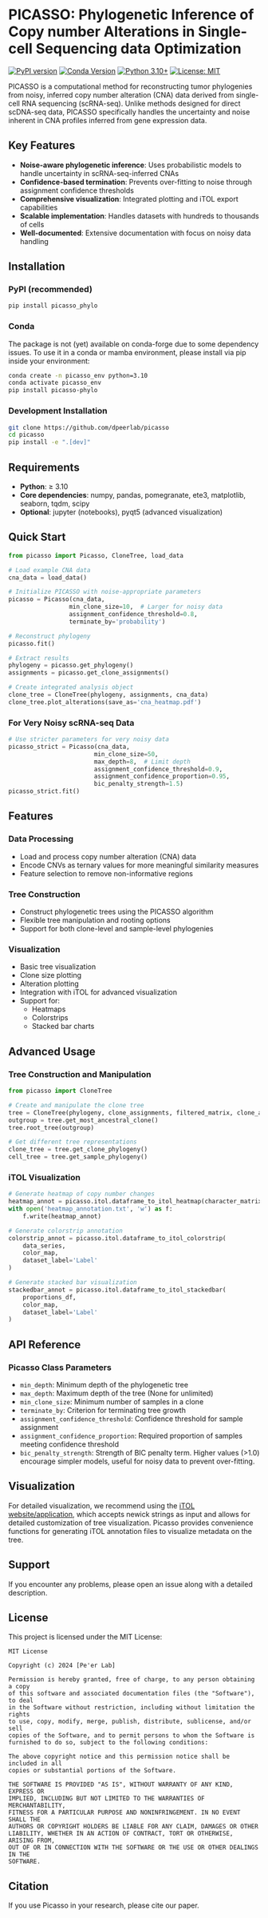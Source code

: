 # PICASSO: Phylogenetic Inference of Copy number Alterations in Single-cell Sequencing data Optimization

[![PyPI version](https://badge.fury.io/py/picasso-phylo.svg)](https://badge.fury.io/py/picasso-phylo)
[![Conda Version](https://img.shields.io/conda/vn/conda-forge/picasso_phylo.svg)](https://anaconda.org/conda-forge/picasso_phylo)
[![Python 3.10+](https://img.shields.io/badge/python-3.10+-blue.svg)](https://www.python.org/downloads/)
[![License: MIT](https://img.shields.io/badge/License-MIT-yellow.svg)](https://opensource.org/licenses/MIT)

PICASSO is a computational method for reconstructing tumor phylogenies from noisy, inferred copy number alteration (CNA) data derived from single-cell RNA sequencing (scRNA-seq). Unlike methods designed for direct scDNA-seq data, PICASSO specifically handles the uncertainty and noise inherent in CNA profiles inferred from gene expression data.

## Key Features

- **Noise-aware phylogenetic inference**: Uses probabilistic models to handle uncertainty in scRNA-seq-inferred CNAs
- **Confidence-based termination**: Prevents over-fitting to noise through assignment confidence thresholds  
- **Comprehensive visualization**: Integrated plotting and iTOL export capabilities
- **Scalable implementation**: Handles datasets with hundreds to thousands of cells
- **Well-documented**: Extensive documentation with focus on noisy data handling

## Installation

### PyPI (recommended)
```bash
pip install picasso_phylo
```

### Conda
The package is not (yet) available on conda-forge due to some dependency issues. To use it in a conda or mamba environment, please install via pip inside your environment:
```bash
conda create -n picasso_env python=3.10
conda activate picasso_env
pip install picasso-phylo
```

### Development Installation
```bash
git clone https://github.com/dpeerlab/picasso
cd picasso
pip install -e ".[dev]"
```

## Requirements

- **Python**: ≥ 3.10
- **Core dependencies**: numpy, pandas, pomegranate, ete3, matplotlib, seaborn, tqdm, scipy
- **Optional**: jupyter (notebooks), pyqt5 (advanced visualization)

## Quick Start

```python
from picasso import Picasso, CloneTree, load_data

# Load example CNA data
cna_data = load_data()

# Initialize PICASSO with noise-appropriate parameters
picasso = Picasso(cna_data,
                 min_clone_size=10,  # Larger for noisy data
                 assignment_confidence_threshold=0.8,
                 terminate_by='probability')

# Reconstruct phylogeny
picasso.fit()

# Extract results
phylogeny = picasso.get_phylogeny()
assignments = picasso.get_clone_assignments()

# Create integrated analysis object
clone_tree = CloneTree(phylogeny, assignments, cna_data)
clone_tree.plot_alterations(save_as='cna_heatmap.pdf')
```

### For Very Noisy scRNA-seq Data

```python
# Use stricter parameters for very noisy data
picasso_strict = Picasso(cna_data,
                        min_clone_size=50,
                        max_depth=8,  # Limit depth
                        assignment_confidence_threshold=0.9,
                        assignment_confidence_proportion=0.95,
                        bic_penalty_strength=1.5)
picasso_strict.fit()
```

## Features

### Data Processing
- Load and process copy number alteration (CNA) data
- Encode CNVs as ternary values for more meaningful similarity measures
- Feature selection to remove non-informative regions

### Tree Construction
- Construct phylogenetic trees using the PICASSO algorithm
- Flexible tree manipulation and rooting options
- Support for both clone-level and sample-level phylogenies

### Visualization
- Basic tree visualization
- Clone size plotting
- Alteration plotting
- Integration with iTOL for advanced visualization
- Support for:
  - Heatmaps
  - Colorstrips
  - Stacked bar charts

## Advanced Usage

### Tree Construction and Manipulation

```python
from picasso import CloneTree

# Create and manipulate the clone tree
tree = CloneTree(phylogeny, clone_assignments, filtered_matrix, clone_aggregation='mode')
outgroup = tree.get_most_ancestral_clone()
tree.root_tree(outgroup)

# Get different tree representations
clone_tree = tree.get_clone_phylogeny()
cell_tree = tree.get_sample_phylogeny()
```

### iTOL Visualization

```python
# Generate heatmap of copy number changes
heatmap_annot = picasso.itol.dataframe_to_itol_heatmap(character_matrix)
with open('heatmap_annotation.txt', 'w') as f:
    f.write(heatmap_annot)

# Generate colorstrip annotation
colorstrip_annot = picasso.itol.dataframe_to_itol_colorstrip(
    data_series,
    color_map,
    dataset_label='Label'
)

# Generate stacked bar visualization
stackedbar_annot = picasso.itol.dataframe_to_itol_stackedbar(
    proportions_df,
    color_map,
    dataset_label='Label'
)
```

## API Reference

### Picasso Class Parameters

- `min_depth`: Minimum depth of the phylogenetic tree
- `max_depth`: Maximum depth of the tree (None for unlimited)
- `min_clone_size`: Minimum number of samples in a clone
- `terminate_by`: Criterion for terminating tree growth
- `assignment_confidence_threshold`: Confidence threshold for sample assignment
- `assignment_confidence_proportion`: Required proportion of samples meeting confidence threshold
- `bic_penalty_strength`: Strength of BIC penalty term. Higher values (>1.0) encourage simpler models, useful for noisy data to prevent over-fitting.

## Visualization

For detailed visualization, we recommend using the [iTOL website/application](https://itol.embl.de/), which accepts newick strings as input and allows for detailed customization of tree visualization. Picasso provides convenience functions for generating iTOL annotation files to visualize metadata on the tree.

## Support

If you encounter any problems, please open an issue along with a detailed description.

## License

This project is licensed under the MIT License:

```
MIT License

Copyright (c) 2024 [Pe'er Lab]

Permission is hereby granted, free of charge, to any person obtaining a copy
of this software and associated documentation files (the "Software"), to deal
in the Software without restriction, including without limitation the rights
to use, copy, modify, merge, publish, distribute, sublicense, and/or sell
copies of the Software, and to permit persons to whom the Software is
furnished to do so, subject to the following conditions:

The above copyright notice and this permission notice shall be included in all
copies or substantial portions of the Software.

THE SOFTWARE IS PROVIDED "AS IS", WITHOUT WARRANTY OF ANY KIND, EXPRESS OR
IMPLIED, INCLUDING BUT NOT LIMITED TO THE WARRANTIES OF MERCHANTABILITY,
FITNESS FOR A PARTICULAR PURPOSE AND NONINFRINGEMENT. IN NO EVENT SHALL THE
AUTHORS OR COPYRIGHT HOLDERS BE LIABLE FOR ANY CLAIM, DAMAGES OR OTHER
LIABILITY, WHETHER IN AN ACTION OF CONTRACT, TORT OR OTHERWISE, ARISING FROM,
OUT OF OR IN CONNECTION WITH THE SOFTWARE OR THE USE OR OTHER DEALINGS IN THE
SOFTWARE.
```

## Citation

If you use Picasso in your research, please cite our paper. 

